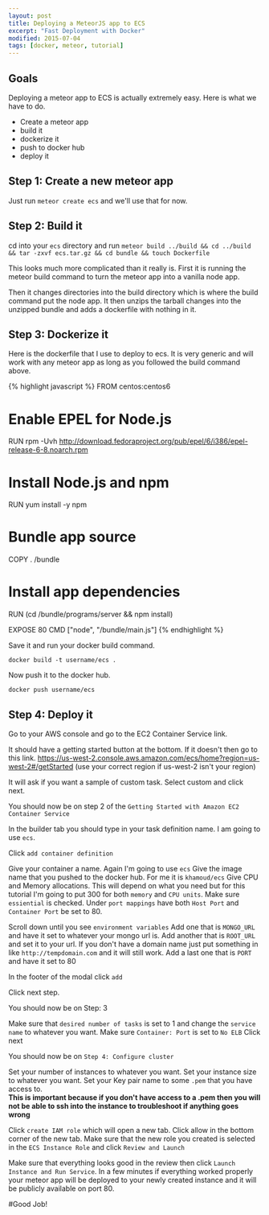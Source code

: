 ```yaml
---
layout: post
title: Deploying a MeteorJS app to ECS
excerpt: "Fast Deployment with Docker"
modified: 2015-07-04
tags: [docker, meteor, tutorial]
---
```


## Goals

Deploying a meteor app to ECS is actually extremely easy.  Here is what we have to do.

* Create a meteor app
* build it
* dockerize it
* push to docker hub
* deploy it

## Step 1: Create a new meteor app

Just run `meteor create ecs` and we'll use that for now.

## Step 2: Build it

cd into your `ecs` directory and run `meteor build ../build && cd ../build && tar -zxvf ecs.tar.gz && cd bundle && touch Dockerfile` 

This looks much more complicated than it really is.  First it is running the meteor build command to turn the meteor app into a vanilla node app.

Then it changes directories into the build directory which is where the build command put the node app.  It then unzips the tarball changes into the unzipped bundle and adds a dockerfile with nothing in it.

## Step 3: Dockerize it

Here is the dockerfile that I use to deploy to ecs.  It is very generic and will work with any meteor app as long as you followed the build command above.

{% highlight javascript %}
FROM    centos:centos6

# Enable EPEL for Node.js
RUN     rpm -Uvh http://download.fedoraproject.org/pub/epel/6/i386/epel-release-6-8.noarch.rpm
# Install Node.js and npm
RUN     yum install -y npm

# Bundle app source
COPY . /bundle
# Install app dependencies
RUN (cd /bundle/programs/server && npm install)


EXPOSE  80
CMD ["node", "/bundle/main.js"]
{% endhighlight %}

Save it and run your docker build command.

`docker build -t username/ecs .`

Now push it to the docker hub.

`docker push username/ecs`

## Step 4: Deploy it

Go to your AWS console and go to the EC2 Container Service link.

It should have a getting started button at the bottom.  If it doesn't then go to this link.
https://us-west-2.console.aws.amazon.com/ecs/home?region=us-west-2#/getStarted
(use your correct region if us-west-2 isn't your region)

It will ask if you want a sample of custom task.  Select custom and click next.

You should now be on step 2 of the `Getting Started with Amazon EC2 Container Service`

In the builder tab you should type in your task definition name.  I am going to use `ecs`.

Click `add container definition`

Give your container a name.  Again I'm going to use `ecs`
Give the image name that you pushed to the docker hub.  For me it is `khamoud/ecs`
Give CPU and Memory allocations.  This will depend on what you need but for this tutorial I'm going to put 300 for both `memory` and `CPU units`.
Make sure `essiential` is checked.
Under `port mappings` have both `Host Port` and `Container Port` be set to 80.

Scroll down until you see `environment variables`
Add one that is `MONGO_URL` and have it set to whatever your mongo url is.
Add another that is `ROOT_URL` and set it to your url.  If you don't have a domain name just put something in like `http://tempdomain.com` and it will still work.
Add a last one that is `PORT` and have it set to 80

In the footer of the modal click `add`

Click next step.

You should now be on Step: 3

Make sure that `desired number of tasks` is set to 1 and change the `service name` to whatever you want.
Make sure `Container: Port` is set to `No ELB`
Click next

You should now be on `Step 4: Configure cluster`

Set your number of instances to whatever you want.
Set your instance size to whatever you want.
Set your Key pair name to some `.pem` that you have access to.  
**This is important because if you don't have access to a .pem then you will not be able to ssh into the instance to troubleshoot if anything goes wrong**

Click `create IAM role` which will open a new tab.  Click allow in the bottom corner of the new tab.
Make sure that the new role you created is selected in the `ECS Instance Role` and click `Review and Launch`

Make sure that everything looks good in the review then click `Launch Instance and Run Service`.  In a few minutes if everything worked properly your meteor app will be deployed to your newly created instance and it will be publicly available on port 80.  

#Good Job!

